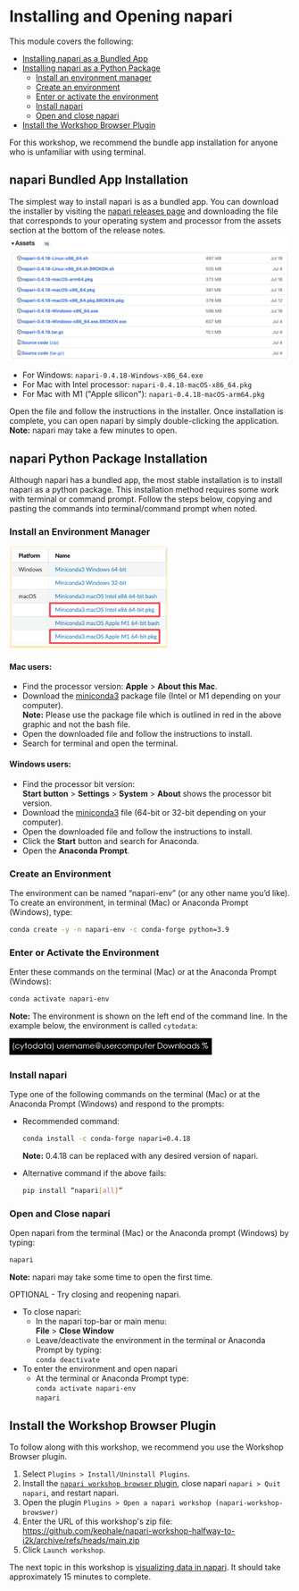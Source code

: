 # Installing and Opening napari

This module covers the following:

* [Installing napari as a Bundled App](#napari-bundled-app-installation)
* [Installing napari as a Python Package](#napari-python-package-installation)
  * [Install an environment manager](#install-an-environment-manager)
  * [Create an environment](#create-an-environment)
  * [Enter or activate the environment](#enter-or-activate-the-environment)
  * [Install napari](#install-napari)
  * [Open and close napari](#open-and-close-napari)
 * [Install the Workshop Browser Plugin](#install-the-workshop-browser-plugin)
 

For this workshop, we recommend the bundle app installation for anyone who is unfamiliar with using terminal.

## napari Bundled App Installation
The simplest way to install napari is as a bundled app. You can download the installer by visiting the [napari releases page](https://github.com/napari/napari/releases) and downloading the file that corresponds to your operating system and processor from the assets section at the bottom of the release notes.
![bundled app](resources/bundle.png)

- For Windows: `napari-0.4.18-Windows-x86_64.exe`
- For Mac with Intel processor: `napari-0.4.18-macOS-x86_64.pkg`
- For Mac with M1 ("Apple silicon"): `napari-0.4.18-macOS-arm64.pkg`

Open the file and follow the instructions in the installer. Once installation is complete, you can open napari by simply double-clicking the application.
**Note:** napari may take a few minutes to open.

## napari Python Package Installation
Although napari has a bundled app, the most stable installation is to install napari as a python package. This installation method requires some work with terminal or command prompt. Follow the steps below, copying and pasting the commands into terminal/command prompt when noted.

### Install an Environment Manager

![miniconda versions](resources/miniconda-versions.png)  

#### Mac users: 
- Find the processor version: **Apple** > **About this Mac**.  
- Download the [miniconda3](https://docs.conda.io/en/latest/miniconda.html) package file (Intel or M1 depending on your computer).   
**Note:** Please use the package file which is outlined in red in the above graphic and not the bash file.  
- Open the downloaded file and follow the instructions to install.
- Search for terminal and open the terminal.   

#### Windows users:
- Find the processor bit version:  
**Start button** > **Settings** > **System** > **About** shows the processor bit version.
- Download the [miniconda3](https://docs.conda.io/en/latest/miniconda.html) file (64-bit or 32-bit depending on your computer). 
- Open the downloaded file and follow the  instructions to install.
- Click the **Start** button and search for Anaconda.
- Open the **Anaconda Prompt**.

### Create an Environment 
The environment can be named “napari-env” (or any other name you’d like). To create an environment, in terminal (Mac) or Anaconda Prompt (Windows), type: 

```bash
conda create -y -n napari-env -c conda-forge python=3.9
```

### Enter or Activate the Environment 

Enter these commands on the terminal (Mac) or at the Anaconda Prompt (Windows): 

```bash
conda activate napari-env
```

**Note:** The environment is shown on the left end of the command line. In the example below, the environment is called `cytodata`:  

![environment](resources/environment-prompt.png)  

### Install napari 
Type one of the following commands on the terminal (Mac) or at the Anaconda Prompt (Windows) and respond to the prompts:  

* Recommended command: 

  ```bash
  conda install -c conda-forge napari=0.4.18
  ```

   **Note:** 0.4.18 can be replaced with any desired version of napari.

* Alternative command if the above fails:
    ```bash
  pip install “napari[all]”
    ```

### Open and Close napari  
Open napari from the terminal (Mac) or the Anaconda prompt (Windows) by typing: 

```bash
napari
```

**Note:** napari may take some time to open the first time.

OPTIONAL - Try closing and reopening napari.
* To close napari:
    - In the napari top-bar or main menu:   
    **File** > **Close Window**
    - Leave/deactivate the environment in the terminal or Anaconda Prompt by typing:  
    ```conda deactivate ```
* To enter the environment and open napari  
    - At the terminal or Anaconda Prompt type:  
    ```conda activate napari-env```  
    ```napari```

## Install the Workshop Browser Plugin

To follow along with this workshop, we recommend you use the Workshop Browser plugin.

1. Select `Plugins > Install/Uninstall Plugins`.
2. Install the [`napari workshop browser` plugin](https://www.napari-hub.org/plugins/napari-workshop-browser), close napari `napari > Quit napari`, and restart napari. 
3. Open the plugin `Plugins > Open a napari workshop (napari-workshop-browswer)`
4. Enter the URL of this workshop's zip file: https://github.com/kephale/napari-workshop-halfway-to-i2k/archive/refs/heads/main.zip
5. Click `Launch workshop`.

The next topic in this workshop is [visualizing data in napari](visualization.md).  It should take approximately 15 minutes to complete. 
